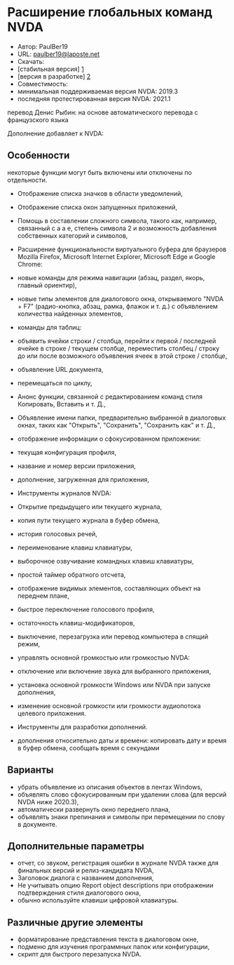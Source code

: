 # Расширение глобальных команд NVDA #

* Автор: PaulBer19
* URL: paulber19@laposte.net
* Скачать:
* [стабильная версия] [1]
* [версия в разработке] [2]
* Совместимость:
* минимальная поддерживаемая версия NVDA: 2019.3
* последняя протестированная версия NVDA: 2021.1


перевод Денис Рыбин: на основе автоматического перевода с французского языка


Дополнение добавляет к NVDA:
## Особенности ##

некоторые функции могут быть включены или отключены по отдельности.

* Отображение списка значков в области уведомлений,
* Отображение списка окон запущенных приложений,
* Помощь в составлении сложного символа, такого как, например, связанный с a a e, степень символа 2 и возможность добавления собственных категорий и символов,
* Расширение функциональности виртуального буфера для браузеров Mozilla Firefox, Microsoft Internet Explorer, Microsoft Edge и Google Chrome:

* новые команды для режима навигации (абзац, раздел, якорь, главный ориентир),
* новые типы элементов для диалогового окна, открываемого "NVDA + F7" (радио-кнопка, абзац, рамка, флажок и т. д.) с объявлением количества найденных элементов,
* команды для таблиц:
* объявить ячейки строки / столбца, перейти к первой / последней ячейке в строке / текущем столбце, переместить столбец / строку до или после возможного объявления ячеек в этой строке / столбце,
* объявление URL документа,
* перемещаться по циклу,


* Анонс функции, связанной с редактированием команд стиля Копировать, Вставить и т. Д.,
* Объявление имени папки, предварительно выбранной в диалоговых окнах, таких как "Открыть", "Сохранить", "Сохранить как" и т. Д.,
* отображение информации о сфокусированном приложении:

* текущая конфигурация профиля,
* название и номер версии приложения,
* дополнение, загруженная для приложения,


* Инструменты журналов NVDA:
* Открытие предыдущего или текущего журнала,
* копия пути текущего журнала в буфер обмена,


* история голосовых речей,
* переименование клавиш клавиатуры,
* выборочное озвучивание командных клавиш клавиатуры,
* простой таймер обратного отсчета,
* отображение видимых элементов, составляющих объект на переднем плане,
* быстрое переключение голосового профиля,
* остаточность клавиш-модификаторов,
* выключение, перезагрузка или перевод компьютера в спящий режим,
* управлять основной громкостью или громкостью NVDA:

* отключение или включение звука для выбранного приложения,
* установка основной громкости Windows или NVDA при запуске дополнения,
* изменение основной громкости или громкости аудиопотока целевого приложения.


* Инструменты для разработки дополнений.
* дополнения относительно даты и времени: копировать дату и время в буфер обмена, сообщать время с секундами


## Варианты ##

* убрать объявление из описания объектов в лентах Windows,
* объявлять слово сфокусированным при удалении слова (для версий NVDA ниже 2020.3),
* автоматически развернуть окно переднего плана,
* объявлять знаки препинания и символы при перемещении по слову в документе.


## Дополнительные параметры ##

* отчет, со звуком, регистрация ошибки в журнале NVDA также для финальных версий и релиз-кандидата NVDA,
* Заголовок диалога с названием дополнения,
* Не учитывать опцию Report object descriptions при отображении подтверждения стиля диалогового окна,
* обычно используйте клавиши цифровой клавиатуры.


## Различные другие элементы ##

* форматирование представления текста в диалоговом окне,
* подменю для изучения программных папок или конфигурации,
* скрипт для быстрого перезапуска NVDA.


[1]: https://github.com/paulber007/AllMyNVDAAddons/raw/master/NVDAExtensionGlobalPlugin/NVDAExtensionGlobalPlugin-9.8.1.nvda-addon
[2]: https://github.com/paulber007/AllMyNVDAAddons/tree/master/NVDAExtensionGlobalPlugin/dev